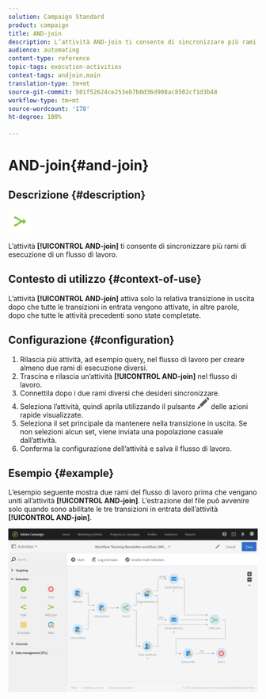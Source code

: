 ```yaml
---
solution: Campaign Standard
product: campaign
title: AND-join
description: L’attività AND-join ti consente di sincronizzare più rami di esecuzione di un flusso di lavoro.
audience: automating
content-type: reference
topic-tags: execution-activities
context-tags: andjoin,main
translation-type: tm+mt
source-git-commit: 501f52624ce253eb7b0d36d908ac8502cf1d3b48
workflow-type: tm+mt
source-wordcount: '178'
ht-degree: 100%

---
```



# AND-join{#and-join}

## Descrizione {#description}

![](assets/and_join.png)

L’attività **[!UICONTROL AND-join]** ti consente di sincronizzare più rami di esecuzione di un flusso di lavoro.

## Contesto di utilizzo {#context-of-use}

L’attività **[!UICONTROL AND-join]** attiva solo la relativa transizione in uscita dopo che tutte le transizioni in entrata vengono attivate, in altre parole, dopo che tutte le attività precedenti sono state completate.

## Configurazione {#configuration}

1. Rilascia più attività, ad esempio query, nel flusso di lavoro per creare almeno due rami di esecuzione diversi.
1. Trascina e rilascia un’attività **[!UICONTROL AND-join]** nel flusso di lavoro.
1. Connettila dopo i due rami diversi che desideri sincronizzare.
1. Seleziona l’attività, quindi aprila utilizzando il pulsante ![](assets/edit_darkgrey-24px.png) delle azioni rapide visualizzate.
1. Seleziona il set principale da mantenere nella transizione in uscita. Se non selezioni alcun set, viene inviata una popolazione casuale dall’attività.
1. Conferma la configurazione dell’attività e salva il flusso di lavoro.

## Esempio {#example}

L’esempio seguente mostra due rami del flusso di lavoro prima che vengano uniti all’attività **[!UICONTROL AND-join]**. L’estrazione del file può avvenire solo quando sono abilitate le tre transizioni in entrata dell’attività **[!UICONTROL AND-join]**.

![](assets/wkf_and-join_example.png)

